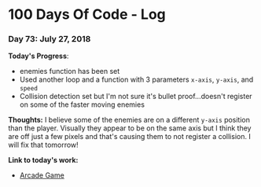 # 100 Days Of Code - Log

### Day 73: July 27, 2018

**Today's Progress**: 
* enemies function has been set
* Used another loop and  a function with 3 parameters `x-axis`, `y-axis`, and `speed`
* Collision detection set but I'm not sure it's bullet proof...doesn't register on some of the faster moving enemies

**Thoughts:** 
I believe some of the enemies are on a different `y-axis` position than the player.  Visually they appear to be on the same axis but I think they are off just a few pixels and that's causing them to not register a collision.  I will fix that tomorrow! 

**Link to today's work:**
* [Arcade Game](https://js-goose.github.io/frontend-nanodegree-arcade-game/)
